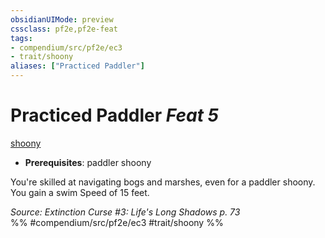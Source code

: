 ```yaml
---
obsidianUIMode: preview
cssclass: pf2e,pf2e-feat
tags:
- compendium/src/pf2e/ec3
- trait/shoony
aliases: ["Practiced Paddler"]
---
```

# Practiced Paddler  *Feat 5*  
[shoony](shoony-ec3.md "Shoony Ancestry & Heritage Trait")  

- **Prerequisites**: paddler shoony

You're skilled at navigating bogs and marshes, even for a paddler shoony. You gain a swim Speed of 15 feet.

*Source: Extinction Curse #3: Life's Long Shadows p. 73*  
%% #compendium/src/pf2e/ec3 #trait/shoony %%